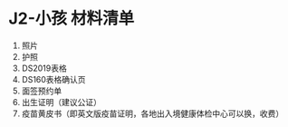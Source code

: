 # J2-小孩 材料清单
1.	照片
2.	护照
3.	DS2019表格
4.	DS160表格确认页
5.	面签预约单 
6.	出生证明（建议公证）
7.  疫苗黄皮书（即英文版疫苗证明，各地出入境健康体检中心可以换，收费）
